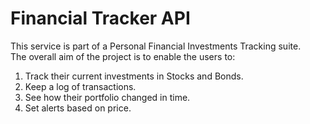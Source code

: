 # Financial Tracker API

This service is part of a Personal Financial Investments Tracking suite.  
The overall aim of the project is to enable the users to:

1.  Track their current investments in Stocks and Bonds.
1.  Keep a log of transactions.
1.  See how their portfolio changed in time.
1.  Set alerts based on price.
